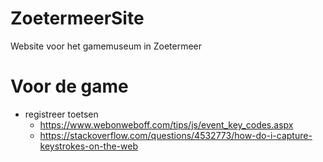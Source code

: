 # ZoetermeerSite
Website voor het gamemuseum in Zoetermeer

# Voor de game
- registreer toetsen
   - https://www.webonweboff.com/tips/js/event_key_codes.aspx
   - https://stackoverflow.com/questions/4532773/how-do-i-capture-keystrokes-on-the-web